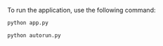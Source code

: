 To run the application, use the following command:

```bash
python app.py
```

```bash
python autorun.py
```
